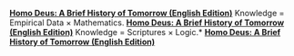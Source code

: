 [**Homo Deus: A Brief History of Tomorrow (English Edition)**](http://amzn.eu/4YGiRtJ)
Knowledge = Empirical Data × Mathematics.
[**Homo Deus: A Brief History of Tomorrow (English Edition)**](http://amzn.eu/7B7wDL8)
Knowledge = Scriptures × Logic.*
[**Homo Deus: A Brief History of Tomorrow (English Edition)**](http://amzn.eu/8rr0T1s)